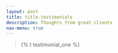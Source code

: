 ```yaml
---
layout: post
title: title.testimonials
description: Thoughts from great clients
nav-menu: true
---
```


<blockquote>{% t testimonial_one %} </blockquote>

